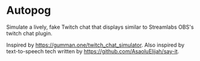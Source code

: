 # Autopog
Simulate a lively, fake Twitch chat that displays similar to Streamlabs OBS's twitch chat plugin.

Inspired by https://gumman.one/twitch_chat_simulator.
Also inspired by text-to-speech tech written by https://github.com/AsaoluElijah/say-it.
